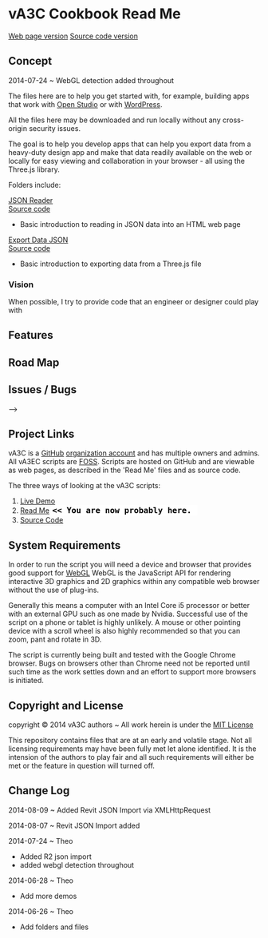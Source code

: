 vA3C Cookbook Read Me
===
[Web page version]( http://va3c.github.io/viewer/cookbook/readme-reader.html )
[Source code version]( https://github.com/va3c/viewer/tree/gh-pages/cookbook )

<!--
### Live Demo

<iframe src="http://va3c.github.io/viewer/cookbook/json-reader/threejs-iframe.html" width=100% height=500px class='overview' >
There is an `iframe` here. It is not visible when viewed on github.com. To view, please see 'Project Links' below.
</iframe>
_[Test Threejs in an Iframe]( http://va3c.github.io/viewer/cookbook/json-reader/threejs-iframe.html )_
-->

## Concept

2014-07-24 ~ WebGL detection added throughout

The files here are to help you get started with, for example, building apps that work with [Open Studio]( https://openstudio.nrel.gov/ ) 
or with [WordPress]( http://wordpress.org ).

All the files here may be downloaded and run locally without any cross-origin security issues.

The goal is to help you develop apps that can help you export data from a heavy-duty design app and make that data readily available on 
the web or locally for easy viewing and collaboration in your browser - all using the Three.js library.

Folders include:

[JSON Reader]( http://va3c.github.io/viewer/cookbook/json-reader/ )   
[Source code]( https://github.com/va3c/viewer/tree/gh-pages/cookbook/export-data-json )

* Basic introduction to reading in JSON data into an HTML web page

[Export Data JSON](  http://va3c.github.io/viewer/cookbook/export-data-json )  
[Source code]( https://github.com/va3c/viewer/tree/gh-pages/cookbook/json-reader )

* Basic introduction to exporting data from a Three.js file


<!--
### Creating Data in Three.js and Exporting it in JSON Format


A useful starting point to observing how Three.js creates data and then exports this data to a JSON file.

Live demo: [JSON Build - Export Geometry]( http://va3c.github.io/viewer/cookbook/r1/json-build-export-geometry.html )  
Source code: [JSON Build - Export Geometry](  https://github.com/va3c/viewer/tree/gh-pages/cookbook/r1/json-build-export-geometry.html )

This file creates a Three.js mesh that represents a 50 m by 30 m by 12 stories at 3 M each.

The mesh is rendered in wireframe mode so that you can see all the triangle faces that are generated.

You can zoom, pan and rotate the model using your pointing device.

There is a single command: 'Export geometry', Clicking the button brings up the 'File Save" dialog 
and allows you to export the data to an ASCII JSON file. A default file name is provided, but you can use any name you wish.

Once the file is exported, you may open the file with any text editor and observe how Three.js structures the geometry.
The script exports geometry only. Materials and other scene data is ignored. 

Since the data is just a box, Three.js exports just the command to create a box and not all the vertices and faces.

Most variables are globals so you can easily inspect their data at any time. 
Most aspects are hard-wired - just because the script is designed to be as simple as possible so as to provide a quick glimpse into structure of the data.

Now that the data has been exported, let's see if you can import the data and view it in 3D.

Further down this page is a link to 'JSON Import - View Basic' a very JSON file viewer 

Now that you have viewed the export and import process, it is time to add a bit more complexity.

Live demo: [JSON Build - Export Object]( http://va3c.github.io/viewer/cookbook/r1/json-build-export-object.html )  
Source code: [JSON Build - Export Object](  https://github.com/va3c/viewer/tree/gh-pages/cookbook/r1/json-build-export-object.html )

This script extrudes a shape and therefore the geometry is more complicated than the first example. 
Therefore Three.js exports all the vertices0 and faces.

This script also exports more meta information - including any materials that have been assigned to the geometry.

Live demo: [JSON Build - Export Multiple Objects]( http://va3c.github.io/viewer/cookbook/r1/json-build-export-multiple-objects.html )  
Source code: [JSON Build - Export Multiple Objects]( https://github.com/va3c/viewer/tree/gh-pages/cookbook/r1/json-build-export-multiple-objects.html )

Builds and exports cubes with random position, rotation, scale and color.

Live demo: [JSON Build - Export Pentagon as Planes]( http://va3c.github.io/viewer/cookbook/r1/json-build-export-pentagon-as-planes.html )  
Source code: [JSON Build - Export Pentagon as Planes]( https://github.com/va3c/viewer/tree/gh-pages/cookbook/r1/json-build-export-pentagon-as-planes.html )

Builds and exports Three.js planes

Live demo: [JSON Build - Export Multiple Shapes]( http://va3c.github.io/viewer/cookbook/r1/json-build-export-multiple-shapes.html )  
Source code: [JSON Build - Export Pentagon as Planes]( https://github.com/va3c/viewer/tree/gh-pages/cookbook/r1/json-build-export-multiple-shapes.html ) 

Builds and exports three shapes that have been extruded. Because Three.js must export all the vertices and faces for an extrusion, the JSON file
that is produced is likely to be most similar to a file produced by other apps. Observing files produced by this script may be a good place to start.

Note that the current revision is having issues with materials not appearing correctly. 


Live demo: [JSON Import - View Basic R2]( http://va3c.github.io/viewer/cookbook/r1/json-import-view-basic-r2.html )   
Source code: [JSON Import - View Basic R2]( https://github.com/va3c/viewer/tree/gh-pages/cookbook/r1/json-import-view-basic-r2.html )

2014-07-24 ~ R2 added

This file has a single command: "Select File' brings up your operating system's file dialog. You can select any file,
but a good place to start is with the file you just exported.

Once loaded, the file allows you to zoom, pan and rotate. Attribute values - assigned to the entire mesh - may also appear just under the File select button.

An ambient light and a direction light that follows the camera position are built in.

Again, this script is designed to be simple and basic in order to give you the quickest feeling of how things work.

Live Demo: [Revit JSON Import R1]( http://va3c.github.io/viewer/cookbook/r1/revit-json-import.html )   
Source code: [Revit JSON Import R1]( https://github.com/va3c/viewer/tree/gh-pages/cookbook/r1/revit-json-import.html )


Live Demo: [Revit JSON Import via XMLHttpRequest]( http://va3c.github.io/viewer/cookbook/r1/revit-json-import-ajax.html )   
Source code: [Revit JSON Import via XMLHttpRequest]( https://github.com/va3c/viewer/tree/gh-pages/cookbook/r1/revit-json-import-ajax.html )



Remember: the JavaScript console is your friend...

### Mission  
<!-- a statement of a rationale, applicable now as well as in the future -->



### Vision  
<!--  a descriptive picture of a desired future state -->
When possible, I try to provide code that an engineer or designer could play with  

## Features
<!-- and benefits -->


## Road Map


## Issues / Bugs

-->

## Project Links
vA3C is a [GitHub]( http://github.com) [organization account]( https://help.github.com/articles/what-s-the-difference-between-user-and-organization-accounts ) and has multiple owners and admins. 
All vA3EC scripts are [FOSS]( https://en.wikipedia.org/wiki/Free_and_open-source_software ).
Scripts are hosted on GitHub and are viewable as web pages, as described in the 'Read Me' files and as source code.

The three ways of looking at the vA3C scripts:

1. [Live Demo]( http://va3c.github.io/viewer/cookbook/r1/json-build-export-object.html )  
2. [Read Me]( http://va3c.github.io/viewer/cookbook "view the files as apps." ) <input value="<< You are now probably here." size=28 style="font:bold 12pt monospace;border-width:0;" >   
3. [Source Code]( https://github.com/va3c/viewer/tree/gh-pages/cookbook "View the files as source code." ) <scan style=display:none ><< You are now probably here.</scan>  


## System Requirements

In order to run the script you will need a device and browser that provides good support for [WebGL](http://get.webgl.org/)
WebGL is the JavaScript API for rendering interactive 3D graphics and 2D graphics within any compatible web browser without the use of plug-ins. 

Generally this means a computer with an Intel Core i5 processor or better with an external GPU such as one made by Nvidia. 
Successful use of the script on a phone or tablet is highly unlikely. 
A mouse or other pointing device with a scroll wheel is also highly recommended so that you can zoom, pant and rotate in 3D.
 
The script is currently being built and tested with the Google Chrome browser. 
Bugs on browsers other than Chrome need not be reported until such time as the work settles down and an effort to support more browsers is initiated.


## Copyright and License

copyright &copy; 2014 vA3C authors ~ 
All work herein is under the [MIT License]( http://jaanga.github.io/libs/jaanga-copyright-and-mit-license.md )

This repository contains files that are at an early and volatile stage. Not all licensing requirements may have been fully met let alone identified. It is the intension of the authors to play fair and all such requirements will either be met or the feature in question will turned off.


## Change Log

2014-08-09 ~ Added Revit JSON Import via XMLHttpRequest

2014-08-07 ~ Revit JSON Import added

2014-07-24 ~ Theo

* Added R2 json import
* added webgl detection throughout  


2014-06-28 ~ Theo

* Add more demos

2014-06-26 ~ Theo

* Add folders and files 


